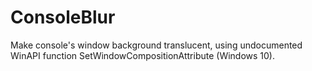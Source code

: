 # ConsoleBlur
Make console's window background translucent, using undocumented WinAPI function SetWindowCompositionAttribute (Windows 10).
